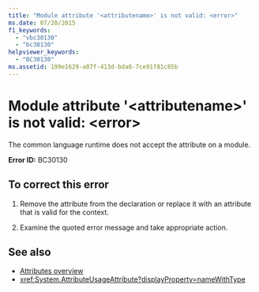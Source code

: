 ```yaml
---
title: "Module attribute '<attributename>' is not valid: <error>"
ms.date: 07/20/2015
f1_keywords: 
  - "vbc30130"
  - "bc30130"
helpviewer_keywords: 
  - "BC30130"
ms.assetid: 199e1629-a07f-413d-bda6-7ce91f81c85b
---
```

# Module attribute '\<attributename>' is not valid: \<error>
The common language runtime does not accept the attribute on a module.

**Error ID:** BC30130

## To correct this error

1. Remove the attribute from the declaration or replace it with an attribute that is valid for the context.

2. Examine the quoted error message and take appropriate action.

## See also

- [Attributes overview](../programming-guide/concepts/attributes/index.md)
- <xref:System.AttributeUsageAttribute?displayProperty=nameWithType>
